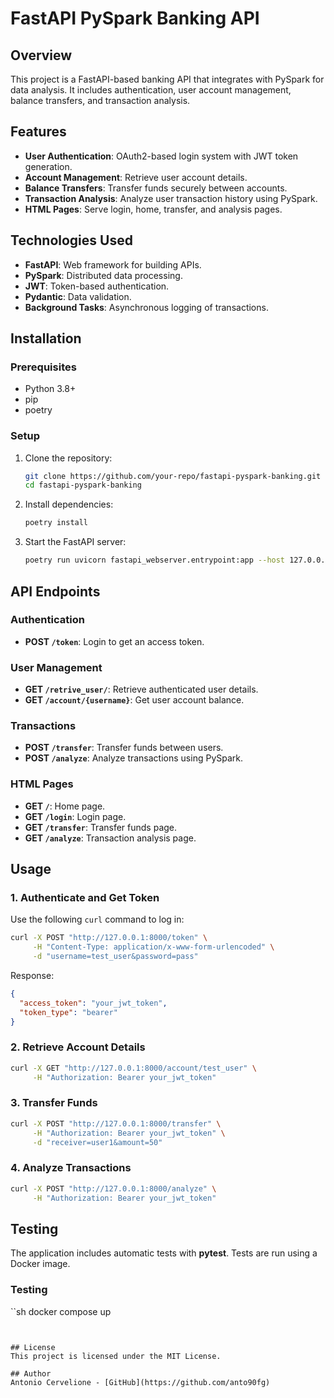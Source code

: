 # FastAPI PySpark Banking API

## Overview
This project is a FastAPI-based banking API that integrates with PySpark for data analysis. It includes authentication, user account management, balance transfers, and transaction analysis.

## Features
- **User Authentication**: OAuth2-based login system with JWT token generation.
- **Account Management**: Retrieve user account details.
- **Balance Transfers**: Transfer funds securely between accounts.
- **Transaction Analysis**: Analyze user transaction history using PySpark.
- **HTML Pages**: Serve login, home, transfer, and analysis pages.

## Technologies Used
- **FastAPI**: Web framework for building APIs.
- **PySpark**: Distributed data processing.
- **JWT**: Token-based authentication.
- **Pydantic**: Data validation.
- **Background Tasks**: Asynchronous logging of transactions.

## Installation
### Prerequisites
- Python 3.8+
- pip
- poetry

### Setup
1. Clone the repository:
   ```sh
   git clone https://github.com/your-repo/fastapi-pyspark-banking.git
   cd fastapi-pyspark-banking
   ```
2. Install dependencies:
   ```sh
   poetry install
   ```
3. Start the FastAPI server:
   ```sh
   poetry run uvicorn fastapi_webserver.entrypoint:app --host 127.0.0.1 --port 8000 --reload
   ```

## API Endpoints
### Authentication
- **POST `/token`**: Login to get an access token.

### User Management
- **GET `/retrive_user/`**: Retrieve authenticated user details.
- **GET `/account/{username}`**: Get user account balance.

### Transactions
- **POST `/transfer`**: Transfer funds between users.
- **POST `/analyze`**: Analyze transactions using PySpark.

### HTML Pages
- **GET `/`**: Home page.
- **GET `/login`**: Login page.
- **GET `/transfer`**: Transfer funds page.
- **GET `/analyze`**: Transaction analysis page.

## Usage
### 1. Authenticate and Get Token
Use the following `curl` command to log in:
```sh
curl -X POST "http://127.0.0.1:8000/token" \
     -H "Content-Type: application/x-www-form-urlencoded" \
     -d "username=test_user&password=pass"
```
Response:
```json
{
  "access_token": "your_jwt_token",
  "token_type": "bearer"
}
```

### 2. Retrieve Account Details
```sh
curl -X GET "http://127.0.0.1:8000/account/test_user" \
     -H "Authorization: Bearer your_jwt_token"
```

### 3. Transfer Funds
```sh
curl -X POST "http://127.0.0.1:8000/transfer" \
     -H "Authorization: Bearer your_jwt_token" \
     -d "receiver=user1&amount=50"
```

### 4. Analyze Transactions
```sh
curl -X POST "http://127.0.0.1:8000/analyze" \
     -H "Authorization: Bearer your_jwt_token"
```

## **Testing**
The application includes automatic tests with **pytest**.
Tests are run using a Docker image.

### **Testing**
``sh
docker compose up
```


## License
This project is licensed under the MIT License.

## Author
Antonio Cervelione - [GitHub](https://github.com/anto90fg)